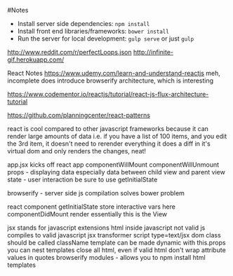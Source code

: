 #Notes

* Install server side dependencies: `npm install`
* Install front end libraries/frameworks: `bower install`
* Run the server for local development: `gulp serve` or just `gulp`


http://www.reddit.com/r/perfectLoops.json
http://infinite-gif.herokuapp.com/


React Notes
https://www.udemy.com/learn-and-understand-reactjs
	meh, incomplete
	does introduce browserify architecture, which is interesting

https://www.codementor.io/reactjs/tutorial/react-js-flux-architecture-tutorial

https://github.com/planningcenter/react-patterns


react is cool compared to other javascript frameworks because it can render large amounts of data
	i.e. if you have a list of 100 items, and you edit the 3rd item, it doesn't need to rerender everything
		it does a diff in  it's virtual dom and only renders the changes, neat!

app.jsx kicks off react app
	componentWillMount
	componentWillUnmount
	props - displaying data
		especially data between child view and parent view
	state - user interaction
		be sure to use getInitialState

browserify - server side js compilation solves bower problem

react component
	getInitialState
		store interactive vars here
	componentDidMount
	render
		essentially this is the View

jsx
	stands for javascript extensions
	html inside javascript
		not valid js
	compiles to valid javascript
		jsx transformer
		script type=text/jsx
			dom class should be called className
			template can be made dynamic with this.props
			you can nest templates
			close all html, even if valid html
			don't wrap attribute values in quotes
	browserify modules - allows you to npm install html templates



